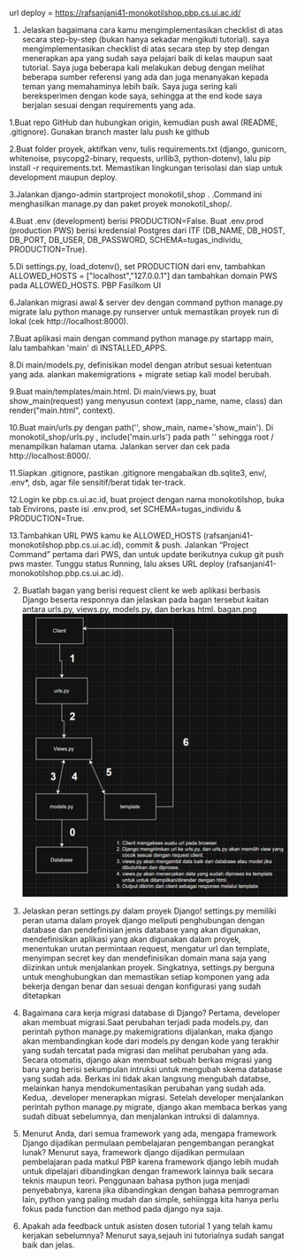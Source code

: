 url deploy = https://rafsanjani41-monokotilshop.pbp.cs.ui.ac.id/

1. Jelaskan bagaimana cara kamu mengimplementasikan checklist di atas secara step-by-step (bukan hanya sekadar mengikuti tutorial).
saya mengimplementasikan checklist di atas secara step by step dengan menerapkan apa yang sudah saya pelajari baik di kelas maupun saat tutorial. Saya juga beberapa kali melakukan debug dengan melihat beberapa sumber referensi yang ada dan juga menanyakan kepada teman yang memahaminya lebih baik. Saya juga sering kali bereksperimen dengan kode saya, sehingga at the end kode saya berjalan sesuai dengan requirements yang ada.

1.Buat repo GitHub dan hubungkan origin, kemudian push awal (README, .gitignore). Gunakan branch master lalu push ke github


2.Buat folder proyek, aktifkan venv, tulis requirements.txt (django, gunicorn, whitenoise, psycopg2-binary, requests, urllib3, python-dotenv), lalu pip install -r requirements.txt. Memastikan lingkungan terisolasi dan siap untuk development maupun deploy. 

3.Jalankan django-admin startproject monokotil_shop . .Command ini menghasilkan manage.py dan paket proyek monokotil_shop/. 

4.Buat .env (development) berisi PRODUCTION=False. Buat .env.prod (production PWS) berisi kredensial Postgres dari ITF (DB_NAME, DB_HOST, DB_PORT, DB_USER, DB_PASSWORD, SCHEMA=tugas_individu, PRODUCTION=True).

5.Di settings.py, load_dotenv(), set PRODUCTION dari env, tambahkan ALLOWED_HOSTS = ["localhost","127.0.0.1"] dan tambahkan domain PWS pada ALLOWED_HOSTS. 
PBP Fasilkom UI

6.Jalankan migrasi awal & server dev dengan command python manage.py migrate lalu python manage.py runserver untuk memastikan proyek run di lokal (cek http://localhost:8000). 

7.Buat aplikasi main dengan command python manage.py startapp main, lalu tambahkan 'main' di INSTALLED_APPS. 

8.Di main/models.py, definisikan model dengan atribut sesuai ketentuan yang ada. alankan makemigrations + migrate setiap kali model berubah. 

9.Buat main/templates/main.html. Di main/views.py, buat show_main(request) yang menyusun context (app_name, name, class) dan render("main.html", context).


10.Buat main/urls.py dengan path('', show_main, name='show_main'). Di monokotil_shop/urls.py , include('main.urls') pada path '' sehingga root / menampilkan halaman utama. Jalankan server dan cek pada http://localhost:8000/. 

11.Siapkan .gitignore, pastikan .gitignore mengabaikan db.sqlite3, env/, .env*, dsb, agar file sensitif/berat tidak ter-track.  

12.Login ke pbp.cs.ui.ac.id, buat project dengan nama monokotilshop, buka tab Environs, paste isi .env.prod, set SCHEMA=tugas_individu & PRODUCTION=True.

13.Tambahkan URL PWS kamu ke ALLOWED_HOSTS (rafsanjani41-monokotilshop.pbp.cs.ui.ac.id), commit & push.
Jalankan “Project Command” pertama dari PWS, dan untuk update berikutnya cukup git push pws master. Tunggu status Running, lalu akses URL deploy (rafsanjani41-monokotilshop.pbp.cs.ui.ac.id).

2. Buatlah bagan yang berisi request client ke web aplikasi berbasis Django beserta responnya dan jelaskan pada bagan tersebut kaitan antara urls.py, views.py, models.py, dan berkas html.
bagan.png
![gambar bagan](bagan.png)

3. Jelaskan peran settings.py dalam proyek Django!
settings.py memiliki peran utama dalam proyek django meliputi penghubungan dengan database dan pendefinisian jenis database yang akan digunakan, mendefinisikan aplikasi yang akan digunakan dalam proyek, menentukan urutan permintaan request, mengatur url dan template, menyimpan secret key dan mendefinisikan domain mana saja yang diizinkan untuk menjalankan proyek. Singkatnya, settings.py berguna untuk menghubungkan dan memastikan setiap komponen yang ada bekerja dengan benar dan sesuai dengan konfigurasi yang sudah ditetapkan

4. Bagaimana cara kerja migrasi database di Django?
Pertama, developer akan membuat migrasi.Saat perubahan terjadi pada models.py, dan perintah python manage.py makemigrations dijalankan, maka django akan membandingkan kode dari models.py dengan kode yang terakhir yang sudah tercatat pada migrasi dan melihat perubahan yang ada. Secara otomatis, django akan membuat sebuah berkas migrasi yang baru yang berisi sekumpulan intruksi untuk mengubah skema database yang sudah ada. Berkas ini tidak akan langsung mengubah databse, melainkan hanya mendokumentasikan perubahan yang sudah ada. Kedua, .developer menerapkan migrasi. Setelah developer menjalankan perintah python manage.py migrate, django akan membaca berkas yang sudah dibuat sebelumnya, dan menjalankan intruksi di dalamnya. 

5. Menurut Anda, dari semua framework yang ada, mengapa framework Django dijadikan permulaan pembelajaran pengembangan perangkat lunak?
Menurut saya, framework django dijadikan permulaan pembelajaran pada matkul PBP karena framework django lebih mudah untuk dipelajari dibandingkan dengan framework lainnya baik secara teknis maupun teori. Penggunaan bahasa python juga menjadi penyebabnya, karena jika dibandingkan dengan bahasa pemrograman lain, python yang paling mudah dan simple, sehiingga kita hanya perlu fokus pada function dan method pada django nya saja.

6. Apakah ada feedback untuk asisten dosen tutorial 1 yang telah kamu kerjakan sebelumnya?
Menurut saya,sejauh ini tutorialnya sudah sangat baik dan jelas.